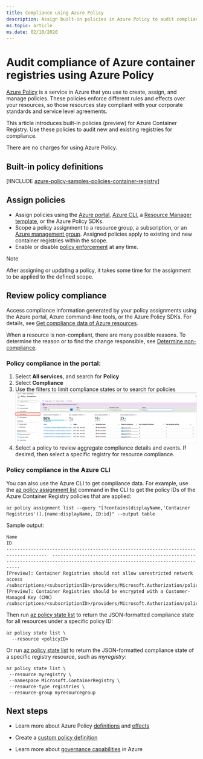 ```yaml
---
title: Compliance using Azure Policy
description: Assign built-in policies in Azure Policy to audit compliance of your Azure container registries
ms.topic: article
ms.date: 02/18/2020
---
```


# Audit compliance of Azure container registries using Azure Policy

[Azure Policy](../governance/policy/overview.md) is a service in Azure that you use to create, assign, and manage policies. These policies enforce different rules and effects over your resources, so those resources stay compliant with your corporate standards and service level agreements.

This article introduces built-in policies (preview) for Azure Container Registry. Use these policies to audit new and existing registries for compliance.

There are no charges for using Azure Policy.

## Built-in policy definitions

[!INCLUDE [azure-policy-samples-policies-container-registry](../../includes/azure-policy-samples-policies-container-registry.md)]


## Assign policies

* Assign policies using the [Azure portal](../governance/policy/assign-policy-portal.md), [Azure CLI](../governance/policy/assign-policy-azurecli.md), a [Resource Manager template](../governance/policy/assign-policy-template.md), or the Azure Policy SDKs.
* Scope a policy assignment to a resource group, a subscription, or an [Azure management group](../governance/management-groups/overview.md). Assigned policies apply to existing and new container registries within the scope.
* Enable or disable [policy enforcement](../governance/policy/concepts/assignment-structure.md#enforcement-mode) at any time.

> [!NOTE]
> After assigning or updating a policy, it takes some time for the assignment to be applied to the defined scope. 

## Review policy compliance

Access compliance information generated by your policy assignments using the Azure portal, Azure command-line tools, or the Azure Policy SDKs. For details, see [Get compliance data of Azure resources](../governance/policy/how-to/get-compliance-data.md).

When a resource is non-compliant, there are many possible reasons. To determine the reason or to find the change responsible, see [Determine non-compliance](../governance/policy/how-to/determine-non-compliance.md).

### Policy compliance in the portal:

1. Select **All services**, and search for **Policy**
1. Select **Compliance** 
1. Use the filters to limit compliance states or to search for policies
    ![Policy compliance in portal](./media/container-registry-azure-policy/azure-policy-compliance.png)
1. Select a policy to review aggregate compliance details and events. If desired, then select a specific registry for resource compliance.

### Policy compliance in the Azure CLI

You can also use the Azure CLI to get compliance data. For example, use the [az policy assignment list](/cli/azure/policy/assignment#az-policy-assignment-list) command in the CLI to get the policy IDs of the Azure Container Registry policies that are applied:

```azurecli
az policy assignment list --query "[?contains(displayName,'Container Registries')].{name:displayName, ID:id}" --output table
```

Sample output:

```
Name                                                                                   ID
-------------------------------------------------------------------------------------  --------------------------------------------------------------------------------------------------------------------------------
[Preview]: Container Registries should not allow unrestricted network access           /subscriptions/<subscriptionID>/providers/Microsoft.Authorization/policyAssignments/b4faf132dc344b84ba68a441
[Preview]: Container Registries should be encrypted with a Customer-Managed Key (CMK)  /subscriptions/<subscriptionID>/providers/Microsoft.Authorization/policyAssignments/cce1ed4f38a147ad994ab60a
```

Then run [az policy state list](/cli/azure/policy/state#az-policy-assignment-list) to return the JSON-formatted compliance state for all resources under a specific policy ID:

```azurecli
az policy state list \
  --resource <policyID>
```

Or run [az policy state list](/cli/azure/policy/state#az-policy-assignment-list) to return the JSON-formatted compliance state of a specific registry resource, such as *myregistry*:

```azurecli
az policy state list \
 --resource myregistry \
 --namespace Microsoft.ContainerRegistry \
 --resource-type registries \
 --resource-group myresourcegroup
```

## Next steps

* Learn more about Azure Policy [definitions](../governance/policy/concepts/definition-structure.md) and [effects](../governance/policy/concepts/effects.md)

* Create a [custom policy definition](../governance/policy/tutorials/create-custom-policy-definition.md)

* Learn more about [governance capabilities](../governance/index.yml) in Azure
